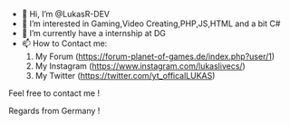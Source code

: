 - 👋 Hi, I’m @LukasR-DEV
- 👀 I’m interested in Gaming,Video Creating,PHP,JS,HTML and a bit C#
- 🌱 I’m currently have a internship at DG
- 📫 How to Contact me:
    1. My Forum (https://forum-planet-of-games.de/index.php?user/1)
    2. My Instagram (https://www.instagram.com/lukaslivecs/)
    3. My Twitter (https://twitter.com/yt_officalLUKAS)
    
Feel free to contact me !

Regards from Germany !
